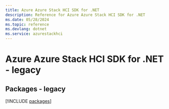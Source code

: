 ```yaml
---
title: Azure Azure Stack HCI SDK for .NET
description: Reference for Azure Azure Stack HCI SDK for .NET
ms.date: 05/28/2024
ms.topic: reference
ms.devlang: dotnet
ms.service: azurestackhci
---
```

# Azure Azure Stack HCI SDK for .NET - legacy
## Packages - legacy
[!INCLUDE [packages](azure-stack-hci-index.md)]